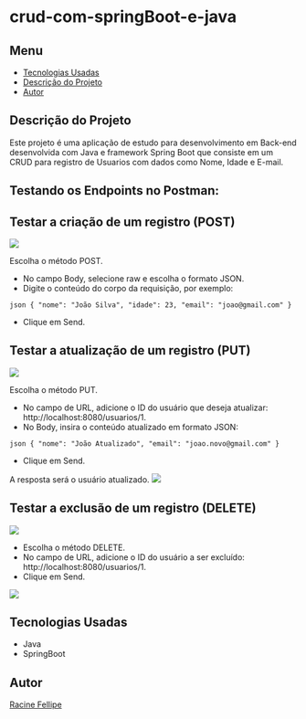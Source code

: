 # crud-com-springBoot-e-java
 
## Menu

- [Tecnologias Usadas](#tecnologias-usadas)
- [Descrição do Projeto](#descrição-do-projeto)
- [Autor](#autor)

## Descrição do Projeto

Este projeto é uma aplicação de estudo para desenvolvimento em Back-end desenvolvida com Java e framework Spring Boot  que consiste em um CRUD para registro de Usuarios com dados como Nome, Idade e E-mail.

## Testando os Endpoints no Postman:

## Testar a criação de um registro (POST)
<img src="https://i.ibb.co/6y2qm0D/Captura-de-tela-2025-01-05-110121.png">

Escolha o método POST.
 - No campo Body, selecione raw e escolha o formato JSON.
 - Digite o conteúdo do corpo da requisição, por exemplo:
   
`
 json
 {
     "nome": "João Silva",
     "idade": 23,
     "email": "joao@gmail.com"
 }
`
 - Clique em Send.
   
##

## Testar a atualização de um registro (PUT)
<img src="https://i.ibb.co/mccWvdB/Captura-de-tela-2025-01-05-115045.png">

Escolha o método PUT.

 - No campo de URL, adicione o ID do usuário que deseja atualizar: http://localhost:8080/usuarios/1.
 - No Body, insira o conteúdo atualizado em formato JSON:

 `
 json
 {
     "nome": "João Atualizado",
     "email": "joao.novo@gmail.com"
 }
 `
 - Clique em Send.

A resposta será o usuário atualizado.
<img src="https://i.ibb.co/hYtxf7c/Captura-de-tela-2025-01-05-110341.png">

##

## Testar a exclusão de um registro (DELETE)
<img src="https://i.ibb.co/Q6v9LP8/Captura-de-tela-2025-01-05-110508.png">

 - Escolha o método DELETE.
 - No campo de URL, adicione o ID do usuário a ser excluído: http://localhost:8080/usuarios/1.
 - Clique em Send.
<img src="https://i.ibb.co/dGybH09/Captura-de-tela-2025-01-05-110528.png">





## Tecnologias Usadas

- Java
- SpringBoot


## Autor

[Racine Fellipe](https://curriculo-portfolio.netlify.app/)
